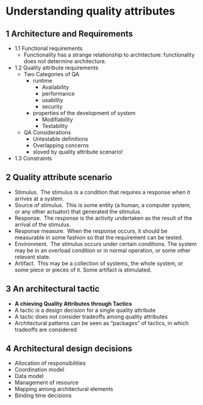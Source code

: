 # Understanding quality attributes

## 1 Architecture and Requirements

- 1.1 Functional requirements
  - Functionality has a strange relationship to architecture: functionality does not determine architecture.
- 1.2 Quality attribute requirements
  - Two Categories of QA
    - runtime
      - Availability
      - performance
      - usability
      - security
    - properties of the development of system
      - Modifiability
      - Testability
  - QA Considerations
    - Untestable definitions
    - Overlapping concerns
    - sloved by quality attribute scenario!
- 1.3 Constraints

## 2 Quality attribute scenario

- Stimulus. The stimulus is a condition that requires a response when it arrives at a system.
- Source of stimulus. This is some entity (a human, a computer system, or any other actuator) that generated the stimulus.
- Response. The response is the activity undertaken as the result of the arrival of the stimulus.
- Response measure. When the response occurs, it should be measurable in some fashion so that the requirement can be tested.
- Environment. The stimulus occurs under certain conditions. The system may be in an overload condition or in normal operation, or some other relevant state.
- Artifact. This may be a collection of systems, the whole system, or some piece or pieces of it. Some artifact is stimulated.

## 3 An architectural tactic

- **A chieving Quality Attributes through Tactics**
- A tactic is a design decision for a single quality attribute
- A tactic does not consider tradeoffs among quality attributes
- Architectural patterns can be seen as “packages” of tactics, in which tradeoffs are considered

## 4 Architectural design decisions

- Allocation of responsibilities
- Coordination model
- Data model
- Management of resource
- Mapping among architectural elements
- Binding time decisions
